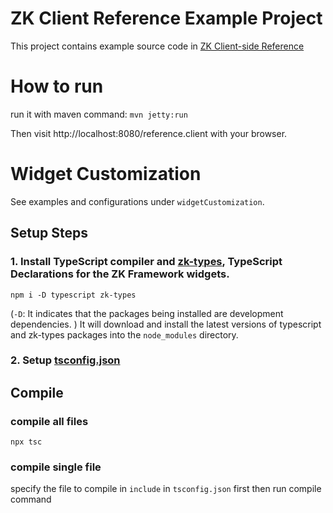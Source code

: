 # ZK Client Reference Example Project
This project contains example source code in [ZK Client-side Reference](https://www.zkoss.org/wiki/ZK_Client-side_Reference)

# How to run
run it with maven command:
`mvn jetty:run`

Then visit http://localhost:8080/reference.client with your browser.

# Widget Customization
See examples and configurations under `widgetCustomization`.

## Setup Steps
### 1. Install TypeScript compiler and [zk-types](https://www.npmjs.com/package/zk-types), TypeScript Declarations for the ZK Framework widgets.
`npm i -D typescript zk-types`

(`-D`: It indicates that the packages being installed are development dependencies. )
It will download and install the latest versions of typescript and zk-types packages into the `node_modules` directory.

### 2. Setup [tsconfig.json](widgetCustomization/tsconfig.json) 


## Compile

### compile all files
`npx tsc`

### compile single file
specify the file to compile in `include` in `tsconfig.json` first then run compile command